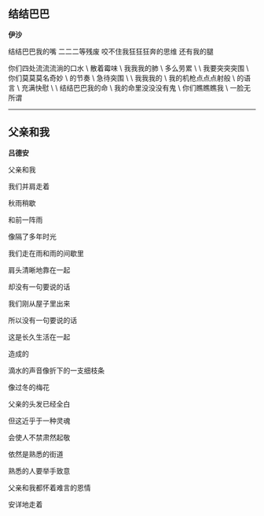 结结巴巴
-----------

**伊沙**

结结巴巴我的嘴 
二二二等残废
咬不住我狂狂狂奔的思维
还有我的腿


你们四处流流流淌的口水
\ 
散着霉味
\ 
我我我的肺
\ 
多么劳累
\ 
\ 
我要突突突围
\ 
你们莫莫莫名奇妙
\ 
的节奏
\ 
急待突围
\ 
\ 
我我我的
\ 
我的机枪点点点射般
\ 
的语言
\ 
充满快慰
\ 
\ 
结结巴巴我的命
\ 
我的命里没没没有鬼
\ 
你们瞧瞧瞧我
\ 
一脸无所谓

------

父亲和我
----------
**吕德安**

父亲和我

我们并肩走着

秋雨稍歇

和前一阵雨

像隔了多年时光


我们走在雨和雨的间歇里

肩头清晰地靠在一起

却没有一句要说的话


我们刚从屋子里出来

所以没有一句要说的话

这是长久生活在一起

造成的


滴水的声音像折下的一支细枝条

像过冬的梅花


父亲的头发已经全白

但这近乎于一种灵魂

会使人不禁肃然起敬


依然是熟悉的街道

熟悉的人要举手致意

父亲和我都怀着难言的恩情

安详地走着
